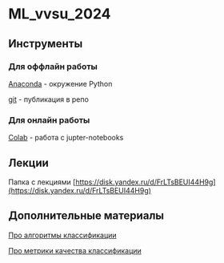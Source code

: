 # ML_vvsu_2024

## Инструменты
### Для оффлайн работы
[Anaconda](https://www.anaconda.com/download/)  - окружение Python

[git](https://git-scm.com/downloads) - публикация в репо

### Для онлайн работы
[Colab](https://colab.research.google.com/) - работа с jupter-notebooks

## Лекции
Папка с лекциями [https://disk.yandex.ru/d/FrLTsBEUI44H9g](https://disk.yandex.ru/d/FrLTsBEUI44H9g)

## Дополнительные материалы
[Про алгоритмы классификации](https://tproger.ru/translations/scikit-learn-in-python)

[Про метрики качества классификации](https://webiomed.ru/blog/osnovnye-metriki-zadach-klassifikatsii-v-mashinnom-obuchenii/)


